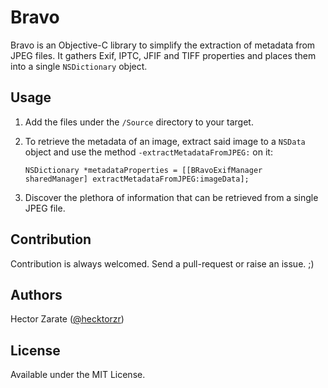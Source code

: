 Bravo
=====

Bravo is an Objective-C library to simplify the extraction of metadata from JPEG files. 
It gathers Exif, IPTC, JFIF and TIFF properties and places them into a single ```NSDictionary``` object.


Usage
-----

1. Add the files under the ```/Source``` directory to your target.
2. To retrieve the metadata of an image, extract said image to a ```NSData``` object and use the method ```-extractMetadataFromJPEG:``` on it:

    ```obj-c
    NSDictionary *metadataProperties = [[BRavoExifManager sharedManager] extractMetadataFromJPEG:imageData];
    ```

3. Discover the plethora of information that can be retrieved from a single JPEG file.


Contribution
------------

Contribution is always welcomed. Send a pull-request or raise an issue. ;)


Authors
-------

Hector Zarate ([@hecktorzr](http://twitter.com/hecktorzr))


License
-------

Available under the MIT License.

